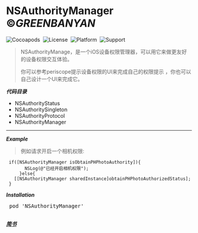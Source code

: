 # __NSAuthorityManager__ &copy;*GREENBANYAN*
![Cocoapods](https://img.shields.io/badge/Cocoapods-Support-green.svg)&nbsp;
![License](https://img.shields.io/badge/License-MIT-orange.svg)&nbsp;
![Platform](https://img.shields.io/badge/Platform-iOS-yellowgreen.svg)&nbsp;
![Support](https://img.shields.io/badge/Support-iOS%208%2B-lightgrey.svg)&nbsp;

>  NSAuthorityManage，是一个iOS设备权限管理器，可以用它来做更友好的设备权限交互体验。
>
>  你可以参考periscope提示设备权限的UI来完成自己的权限提示
>，你也可以自己设计一个UI来完成它。

*__代码目录__*
* NSAuthorityStatus 
* NSAuthoritySingleton
* NSAuthorityProtocol
* NSAuthorityManager
____
*__Example__*
>例如请求开启一个相机权限:
```
 if([NSAuthorityManager isObtainPHPhotoAuthority]){
       NSLog(@"已经开启相机权限");
     }else{
   [[NSAuthorityManager sharedInstance]obtainPHPhotoAuthorizedStatus];
 }
 ```
 ___Installation___
 <pre>
 pod 'NSAuthorityManager'
 </pre>
 
[*__简书__*](http://www.jianshu.com/p/63b6e513456c)
